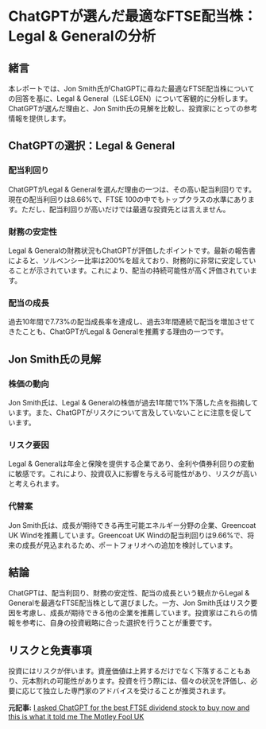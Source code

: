 # ChatGPTが選んだ最適なFTSE配当株：Legal & Generalの分析

## 緒言

本レポートでは、Jon Smith氏がChatGPTに尋ねた最適なFTSE配当株についての回答を基に、Legal & General（LSE:LGEN）について客観的に分析します。ChatGPTが選んだ理由と、Jon Smith氏の見解を比較し、投資家にとっての参考情報を提供します。

## ChatGPTの選択：Legal & General

### 配当利回り

ChatGPTがLegal & Generalを選んだ理由の一つは、その高い配当利回りです。現在の配当利回りは8.66%で、FTSE 100の中でもトップクラスの水準にあります。ただし、配当利回りが高いだけでは最適な投資先とは言えません。

### 財務の安定性

Legal & Generalの財務状況もChatGPTが評価したポイントです。最新の報告書によると、ソルベンシー比率は200%を超えており、財務的に非常に安定していることが示されています。これにより、配当の持続可能性が高く評価されています。

### 配当の成長

過去10年間で7.73%の配当成長率を達成し、過去3年間連続で配当を増加させてきたことも、ChatGPTがLegal & Generalを推薦する理由の一つです。

## Jon Smith氏の見解

### 株価の動向

Jon Smith氏は、Legal & Generalの株価が過去1年間で1%下落した点を指摘しています。また、ChatGPTがリスクについて言及していないことに注意を促しています。

### リスク要因

Legal & Generalは年金と保険を提供する企業であり、金利や債券利回りの変動に敏感です。これにより、投資収入に影響を与える可能性があり、リスクが高いと考えられます。

### 代替案

Jon Smith氏は、成長が期待できる再生可能エネルギー分野の企業、Greencoat UK Windを推薦しています。Greencoat UK Windの配当利回りは9.66%で、将来の成長が見込まれるため、ポートフォリオへの追加を検討しています。

## 結論

ChatGPTは、配当利回り、財務の安定性、配当の成長という観点からLegal & Generalを最適なFTSE配当株として選びました。一方、Jon Smith氏はリスク要因を考慮し、成長が期待できる他の企業を推薦しています。投資家はこれらの情報を参考に、自身の投資戦略に合った選択を行うことが重要です。

## リスクと免責事項

投資にはリスクが伴います。資産価値は上昇するだけでなく下落することもあり、元本割れの可能性があります。投資を行う際には、個々の状況を評価し、必要に応じて独立した専門家のアドバイスを受けることが推奨されます。

**元記事:** [I asked ChatGPT for the best FTSE dividend stock to buy now and this is what it told me The Motley Fool UK](https://www.fool.co.uk/2025/02/24/i-asked-chatgpt-for-the-best-ftse-dividend-stock-to-buy-now-and-this-is-what-it-told-me/)